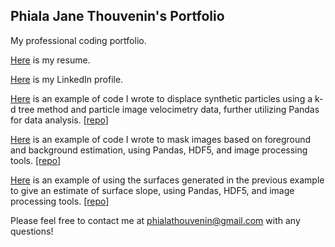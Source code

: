 ## Phiala Jane Thouvenin's Portfolio

My professional coding portfolio.

[Here](resume_PJT.pdf) is my resume.

[Here](https://www.linkedin.com/in/phiala-jane-thouvenin/) is my LinkedIn profile.

[Here](particle_displacer_demo.md) is an example of code I wrote to displace synthetic particles using a k-d tree method and particle image velocimetry data, further utilizing Pandas for data analysis. [[repo]](https://github.com/phialahydrite/sptv_code)

[Here](surface_masking_demo.md) is an example of code I wrote to mask images based on foreground and background estimation, using Pandas, HDF5, and image processing tools. [[repo]](https://github.com/phialahydrite/surface_generator)

[Here](slope_calculator.md) is an example of using the surfaces generated in the previous example to give an estimate of surface slope, using Pandas, HDF5, and image processing tools. [[repo]](https://github.com/phialahydrite/slope_calculator)

Please feel free to contact me at [phialathouvenin@gmail.com](mailto:phialathouvenin@gmail.com) with any questions!
